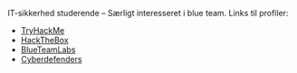 IT-sikkerhed studerende – Særligt interesseret i blue team.
Links til profiler:
- [TryHackMe](https://tryhackme.com/p/univeth)
- [HackTheBox](https://app.hackthebox.com/profile/1347603)
- [BlueTeamLabs](https://blueteamlabs.online/public/user/014279d6e89fa5bfaf2dd1)
- [Cyberdefenders](https://cyberdefenders.org/p/univeth)
